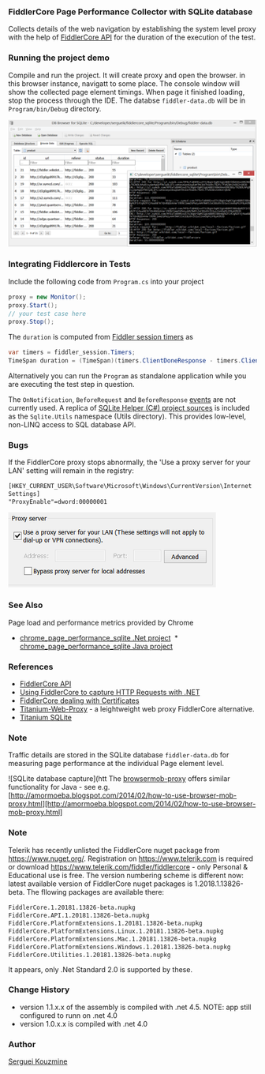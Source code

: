 ﻿### FiddlerCore Page Performance Collector with SQLite database

Collects details of the web navigation by establishing the system level proxy with the help of [FiddlerCore API](http://www.google.com/url?sa=t&rct=j&q=&esrc=s&source=web&cd=1&cad=rja&uact=8&ved=0CCoQFjAAahUKEwjAjsXr44XGAhUCz4AKHa-LAKA&url=http%3A%2F%2Fwww.telerik.com%2Ffiddler%2Ffiddlercore&ei=IYV4VYD6OYKegwSvl4KACg&usg=AFQjCNFytjHPn-EXeXR3Vr-LT-syJw-huw&bvm=bv.95277229,d.eXY)
for the duration of the execution of the test.

### Running the  project demo
Compile and run the project. It will create proxy and open the browser.  in this browser instance, navigatt to some place. The console window will show the collected page element timings. When page it finished loading, stop the process through the IDE. The databse `fiddler-data.db` will be in `Program/bin/Debug` directory.

![SQLite database capture](https://github.com/sergueik/fiddlercore_sqlite/raw/master/screenshots/capture1.png)

###  Integrating Fiddlercore in Tests
Include the following code from `Program.cs` into your project 
```c#
proxy = new Monitor();
proxy.Start();
// your test case here
proxy.Stop();
```  
The `duration` is computed from [Fiddler session timers](http://fiddler.wikidot.com/timers) as
```c#
var timers = fiddler_session.Timers;
TimeSpan duration = (TimeSpan)(timers.ClientDoneResponse - timers.ClientBeginRequest);
```
Alternatively  you can run the `Program` as standalone application while you are executing the test step in question.

The `OnNotification`, `BeforeRequest` and `BeforeResponse`
[events](https://github.com/jimevans/WebDriverProxyExamples/blob/master/lib/FiddlerCore4.XML) are not currently used.
A replica of [SQLite Helper (C#) project sources](http://sh.codeplex.com) is included as the `Sqlite.Utils` namespace (Utils directory).
This provides low-level, non-LINQ access to SQL database API.

### Bugs
If the FiddlerCore proxy stops abnormally, the 'Use a proxy server for your LAN' setting will remain in the registry:
```
[HKEY_CURRENT_USER\Software\Microsoft\Windows\CurrentVersion\Internet Settings]
"ProxyEnable"=dword:00000001
```
![LAN setting](https://github.com/sergueik/fiddlercore_sqlite/raw/master/screenshots/capture2.png)

### See Also  

Page load and performance metrics provided by Chrome

  * [chrome_page_performance_sqlite .Net project](https://github.com/sergueik/chrome_page_performance_sqlite)
  * [chrome_page_performance_sqlite Java project](https://github.com/sergueik/selenium_java/tree/master/chrome_page_performance_sqlite)


### References
  * [FiddlerCore API](https://github.com/rkprajapat/webtester/blob/master/FiddlerCoreAPI/FiddlerCore.chm)
  * [Using FiddlerCore to capture HTTP Requests with .NET](https://weblog.west-wind.com/posts/2014/jul/29/using-fiddlercore-to-capture-http-requests-with-net)
  * [FiddlerCore dealing with Certificates](http://stackoverflow.com/questions/24969198/how-do-i-get-fiddlercore-programmatic-certificate-installation-to-stick)
  * [Titanium-Web-Proxy](https://github.com/justcoding121/Titanium-Web-Proxy) - a leightweight web proxy FiddlerCore alternative.
  * [Titanium SQLite](https://github.com/sergueik/titanium_sqlite)
### Note

Traffic details
are stored in the SQLite database `fiddler-data.db` for measuring page performance at the individual Page element level.

![SQLite database capture](htt
The [browsermob-proxy](https://github.com/lightbody/browsermob-proxy) offers similar functionality for Java - see e.g. [http://amormoeba.blogspot.com/2014/02/how-to-use-browser-mob-proxy.html][http://amormoeba.blogspot.com/2014/02/how-to-use-browser-mob-proxy.html]


### Note

Telerik has recently unlisted the FiddlerCore nuget package from https://www.nuget.org/. Registration on https://www.telerik.com is required or download
https://www.telerik.com/fiddler/fiddlercore - only Personal & Educational use is free. The version numbering scheme is different now: latest available version
of FiddlerCore nuget packages is 1.2018.1.13826-beta. The fllowing packages are available there:

```
FiddlerCore.1.20181.13826-beta.nupkg
FiddlerCore.API.1.20181.13826-beta.nupkg
FiddlerCore.PlatformExtensions.1.20181.13826-beta.nupkg
FiddlerCore.PlatformExtensions.Linux.1.20181.13826-beta.nupkg
FiddlerCore.PlatformExtensions.Mac.1.20181.13826-beta.nupkg
FiddlerCore.PlatformExtensions.Windows.1.20181.13826-beta.nupkg
FiddlerCore.Utilities.1.20181.13826-beta.nupkg
```
It appears, only .Net Standard 2.0 is supported by these.
### Change History

  * version 1.1.x.x of the assembly is compiled with .net 4.5. NOTE: app still configured to runn on .net 4.0
  * version 1.0.x.x is compiled with .net 4.0
### Author
[Serguei Kouzmine](kouzmine_serguei@yahoo.com)

